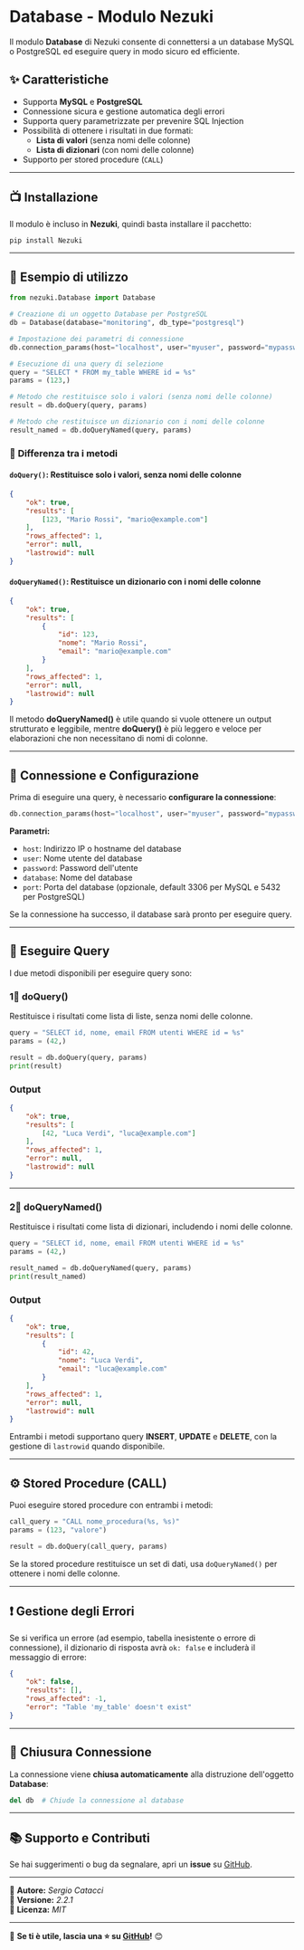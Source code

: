 # Database - Modulo Nezuki

Il modulo **Database** di Nezuki consente di connettersi a un database MySQL o PostgreSQL ed eseguire query in modo sicuro ed efficiente.

## ✨ **Caratteristiche**
- Supporta **MySQL** e **PostgreSQL**  
- Connessione sicura e gestione automatica degli errori  
- Supporta query parametrizzate per prevenire SQL Injection  
- Possibilità di ottenere i risultati in due formati:  
  - **Lista di valori** (senza nomi delle colonne)  
  - **Lista di dizionari** (con nomi delle colonne)  
- Supporto per stored procedure (`CALL`)  

---

## 📺 **Installazione**
Il modulo è incluso in **Nezuki**, quindi basta installare il pacchetto:

```bash
pip install Nezuki
```

---

## 🚀 **Esempio di utilizzo**

```python
from nezuki.Database import Database

# Creazione di un oggetto Database per PostgreSQL
db = Database(database="monitoring", db_type="postgresql")

# Impostazione dei parametri di connessione
db.connection_params(host="localhost", user="myuser", password="mypassword")

# Esecuzione di una query di selezione
query = "SELECT * FROM my_table WHERE id = %s"
params = (123,)

# Metodo che restituisce solo i valori (senza nomi delle colonne)
result = db.doQuery(query, params)

# Metodo che restituisce un dizionario con i nomi delle colonne
result_named = db.doQueryNamed(query, params)
```

### 🔹 **Differenza tra i metodi**
#### `doQuery()`: Restituisce solo i valori, senza nomi delle colonne
```json
{
    "ok": true,
    "results": [
        [123, "Mario Rossi", "mario@example.com"]
    ],
    "rows_affected": 1,
    "error": null,
    "lastrowid": null
}
```

#### `doQueryNamed()`: Restituisce un dizionario con i nomi delle colonne
```json
{
    "ok": true,
    "results": [
        {
            "id": 123,
            "nome": "Mario Rossi",
            "email": "mario@example.com"
        }
    ],
    "rows_affected": 1,
    "error": null,
    "lastrowid": null
}
```

Il metodo **doQueryNamed()** è utile quando si vuole ottenere un output strutturato e leggibile, mentre **doQuery()** è più leggero e veloce per elaborazioni che non necessitano di nomi di colonne.

---

## 🔋 **Connessione e Configurazione**
Prima di eseguire una query, è necessario **configurare la connessione**:

```python
db.connection_params(host="localhost", user="myuser", password="mypassword")
```

**Parametri:**
- `host`: Indirizzo IP o hostname del database  
- `user`: Nome utente del database  
- `password`: Password dell'utente  
- `database`: Nome del database  
- `port`: Porta del database (opzionale, default 3306 per MySQL e 5432 per PostgreSQL)  

Se la connessione ha successo, il database sarà pronto per eseguire query.

---

## 🔄 **Eseguire Query**
I due metodi disponibili per eseguire query sono:

### **1⃣ doQuery()**
Restituisce i risultati come lista di liste, senza nomi delle colonne.

```python
query = "SELECT id, nome, email FROM utenti WHERE id = %s"
params = (42,)

result = db.doQuery(query, params)
print(result)
```

### **Output**
```json
{
    "ok": true,
    "results": [
        [42, "Luca Verdi", "luca@example.com"]
    ],
    "rows_affected": 1,
    "error": null,
    "lastrowid": null
}
```

---

### **2⃣ doQueryNamed()**
Restituisce i risultati come lista di dizionari, includendo i nomi delle colonne.

```python
query = "SELECT id, nome, email FROM utenti WHERE id = %s"
params = (42,)

result_named = db.doQueryNamed(query, params)
print(result_named)
```

### **Output**
```json
{
    "ok": true,
    "results": [
        {
            "id": 42,
            "nome": "Luca Verdi",
            "email": "luca@example.com"
        }
    ],
    "rows_affected": 1,
    "error": null,
    "lastrowid": null
}
```

Entrambi i metodi supportano query **INSERT**, **UPDATE** e **DELETE**, con la gestione di `lastrowid` quando disponibile.

---

## ⚙ **Stored Procedure (CALL)**
Puoi eseguire stored procedure con entrambi i metodi:

```python
call_query = "CALL nome_procedura(%s, %s)"
params = (123, "valore")

result = db.doQuery(call_query, params)
```

Se la stored procedure restituisce un set di dati, usa `doQueryNamed()` per ottenere i nomi delle colonne.

---

## ❗ **Gestione degli Errori**
Se si verifica un errore (ad esempio, tabella inesistente o errore di connessione), il dizionario di risposta avrà `ok: false` e includerà il messaggio di errore:

```json
{
    "ok": false,
    "results": [],
    "rows_affected": -1,
    "error": "Table 'my_table' doesn't exist"
}
```

---

## 🚫 **Chiusura Connessione**
La connessione viene **chiusa automaticamente** alla distruzione dell'oggetto **Database**:

```python
del db  # Chiude la connessione al database
```

---

## 📚 **Supporto e Contributi**
Se hai suggerimenti o bug da segnalare, apri un **issue** su [GitHub](https://github.com/KingKaitoKid/Nezuki).

---

📌 **Autore:** *Sergio Catacci*  
📌 **Versione:** *2.2.1*  
📌 **Licenza:** *MIT*  

---

📌 **Se ti è utile, lascia una ⭐ su [GitHub](https://github.com/KingKaitoKid/Nezuki)!** 😊